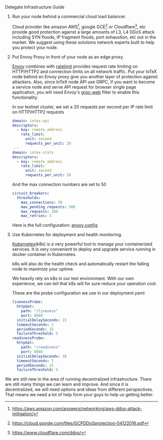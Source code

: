 Delegate Infrastructure Guide

1. Run your node behind a commercial cloud load balancer.

   Cloud provider like amazon AWS[^1], google GCE[^2] or Cloudflare[^3], etc provide good protection against a large amounts of L3, L4 DDoS attack including SYN floods, IP fragment floods, port exhaustion, etc out in the market. We suggest using these solutions network experts built to help you protect your node.

2. Put Envoy Proxy in front of your node as an edge proxy.

   [Envoy](https://www.envoyproxy.io/) combines with [ratelimit](https://github.com/lyft/ratelimit) provides request rate limiting on HTTP/HTTP2 and connection limits on all network traffic. Put your IoTeX node behind an Envoy proxy give you another layer of protection against attackers. Also, since IoTeX node API use GRPC, if you want to become a service node and serve API request for browser single page application, you will need Envoy's [grpc-web](https://github.com/grpc/grpc-web) filter to enable this functionality.

   In our testnet cluster, we set a 20 requests per second per IP rate limit on HTTP/HTTP2 requests 

   ```yaml
   domain: iotex-api
   descriptors:
     - key: remote_address
       rate_limit:
         unit: second
         requests_per_unit: 20
   ---
   domain: iotex-stats
   descriptors:
     - key: remote_address
       rate_limit:
         unit: second
         requests_per_unit: 20
   ```

   And the max connection numbers are set to 50

   ```yaml
   circuit_breakers:
     thresholds:
       max_connections: 50
       max_pending_requests: 500
       max_requests: 100
       max_retries: 3
   ```

   

   Here is the full configuration: [envoy config](https://gist.github.com/yutongp/c61292bf5c9c6e3058df96989365cb0c)

3. Use Kubernetes for deployment and health monitoring.

   [Kubernetes](https://kubernetes.io)(k8s) is a very powerful tool to manage your containerized services.  It is very convenient to deploy and upgrade service running in docker container in Kubernetes. 

   k8s will also do the health check and automatically restart the falling node to maximize your uptime.

   We heavily rely on k8s in our test environment. With our own experience, we can tell that k8s will for sure reduce your operation cost.

   These are the probe configuration we use in our deployment.yaml:

   ```yaml
   livenessProbe:
     httpGet:
       path: "/liveness"
       port: 8080
     initialDelaySeconds: 15
     timeoutSeconds: 2
     periodSeconds: 15
     failureThreshold: 5
   readinessProbe:
     httpGet:
       path: "/readiness"
       port: 8080
     initialDelaySeconds: 30
     timeoutSeconds: 2
     periodSeconds: 15
     failureThreshold: 5
   ```




We are still new in the area of running decentralized infrastructure. There are still many things we can learn and improve. And since it is decentralized, we will need options and ideas from different perspectives. That means we need a lot of help form your guys to help us getting better.



[^1]: https://aws.amazon.com/answers/networking/aws-ddos-attack-mitigation/
[^2]: https://cloud.google.com/files/GCPDDoSprotection-04122016.pdf
[^3]: https://www.cloudflare.com/ddos/
